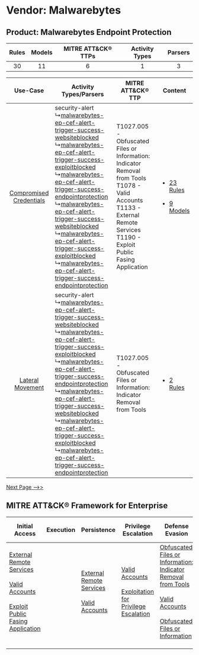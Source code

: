 Vendor: Malwarebytes
====================
Product: Malwarebytes Endpoint Protection
-----------------------------------------
| Rules | Models | MITRE ATT&CK® TTPs | Activity Types | Parsers |
|:-----:|:------:|:------------------:|:--------------:|:-------:|
|  30   |   11   |         6          |       1        |    3    |

|    Use-Case    | Activity Types/Parsers    | MITRE ATT&CK® TTP    | Content    |
|:----:| ---- | ---- | ---- |
| [Compromised Credentials](../../../UseCases/uc_compromised_credentials.md) |  security-alert<br> ↳[malwarebytes-ep-cef-alert-trigger-success-websiteblocked](Ps/pC_malwarebytesepcefalerttriggersuccesswebsiteblocked.md)<br> ↳[malwarebytes-ep-cef-alert-trigger-success-exploitblocked](Ps/pC_malwarebytesepcefalerttriggersuccessexploitblocked.md)<br> ↳[malwarebytes-ep-cef-alert-trigger-success-endpointprotection](Ps/pC_malwarebytesepcefalerttriggersuccessendpointprotection.md)<br> ↳[malwarebytes-ep-cef-alert-trigger-success-websiteblocked](Ps/pC_malwarebytesepcefalerttriggersuccesswebsiteblocked.md)<br> ↳[malwarebytes-ep-cef-alert-trigger-success-exploitblocked](Ps/pC_malwarebytesepcefalerttriggersuccessexploitblocked.md)<br> ↳[malwarebytes-ep-cef-alert-trigger-success-endpointprotection](Ps/pC_malwarebytesepcefalerttriggersuccessendpointprotection.md)<br> | T1027.005 - Obfuscated Files or Information: Indicator Removal from Tools<br>T1078 - Valid Accounts<br>T1133 - External Remote Services<br>T1190 - Exploit Public Fasing Application<br> | [<ul><li>23 Rules</li></ul><ul><li>9 Models</li></ul>](RM/r_m_malwarebytes_malwarebytes_endpoint_protection_Compromised_Credentials.md) |
|        [Lateral Movement](../../../UseCases/uc_lateral_movement.md)        |  security-alert<br> ↳[malwarebytes-ep-cef-alert-trigger-success-websiteblocked](Ps/pC_malwarebytesepcefalerttriggersuccesswebsiteblocked.md)<br> ↳[malwarebytes-ep-cef-alert-trigger-success-exploitblocked](Ps/pC_malwarebytesepcefalerttriggersuccessexploitblocked.md)<br> ↳[malwarebytes-ep-cef-alert-trigger-success-endpointprotection](Ps/pC_malwarebytesepcefalerttriggersuccessendpointprotection.md)<br> ↳[malwarebytes-ep-cef-alert-trigger-success-websiteblocked](Ps/pC_malwarebytesepcefalerttriggersuccesswebsiteblocked.md)<br> ↳[malwarebytes-ep-cef-alert-trigger-success-exploitblocked](Ps/pC_malwarebytesepcefalerttriggersuccessexploitblocked.md)<br> ↳[malwarebytes-ep-cef-alert-trigger-success-endpointprotection](Ps/pC_malwarebytesepcefalerttriggersuccessendpointprotection.md)<br> | T1027.005 - Obfuscated Files or Information: Indicator Removal from Tools<br>    | [<ul><li>2 Rules</li></ul>](RM/r_m_malwarebytes_malwarebytes_endpoint_protection_Lateral_Movement.md)    |
[Next Page -->>](2_ds_malwarebytes_malwarebytes_endpoint_protection.md)

MITRE ATT&CK® Framework for Enterprise
--------------------------------------
| Initial Access                                                                                                                                                                                                                         | Execution | Persistence                                                                                                                                      | Privilege Escalation                                                                                                                                          | Defense Evasion                                                                                                                                                                                                                                                               | Credential Access | Discovery | Lateral Movement | Collection | Command and Control | Exfiltration | Impact |
| -------------------------------------------------------------------------------------------------------------------------------------------------------------------------------------------------------------------------------------- | --------- | ------------------------------------------------------------------------------------------------------------------------------------------------ | ------------------------------------------------------------------------------------------------------------------------------------------------------------- | ----------------------------------------------------------------------------------------------------------------------------------------------------------------------------------------------------------------------------------------------------------------------------- | ----------------- | --------- | ---------------- | ---------- | ------------------- | ------------ | ------ |
| [External Remote Services](https://attack.mitre.org/techniques/T1133)<br><br>[Valid Accounts](https://attack.mitre.org/techniques/T1078)<br><br>[Exploit Public Fasing Application](https://attack.mitre.org/techniques/T1190)<br><br> |           | [External Remote Services](https://attack.mitre.org/techniques/T1133)<br><br>[Valid Accounts](https://attack.mitre.org/techniques/T1078)<br><br> | [Valid Accounts](https://attack.mitre.org/techniques/T1078)<br><br>[Exploitation for Privilege Escalation](https://attack.mitre.org/techniques/T1068)<br><br> | [Obfuscated Files or Information: Indicator Removal from Tools](https://attack.mitre.org/techniques/T1027/005)<br><br>[Valid Accounts](https://attack.mitre.org/techniques/T1078)<br><br>[Obfuscated Files or Information](https://attack.mitre.org/techniques/T1027)<br><br> |                   |           |                  |            |                     |              |        |